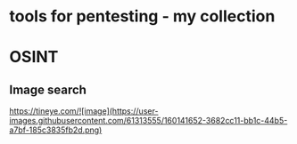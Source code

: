 # tools for pentesting - my collection

# OSINT

## Image search
https://tineye.com/![image](https://user-images.githubusercontent.com/61313555/160141652-3682cc11-bb1c-44b5-a7bf-185c3835fb2d.png)
